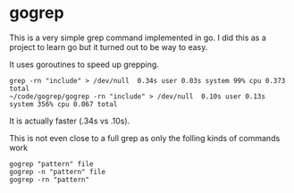 # gogrep

This is a very simple grep command implemented in go. I did this as a project
to learn go but it turned out to be way to easy.

It uses goroutines to speed up grepping.

```shell
grep -rn "include" > /dev/null  0.34s user 0.03s system 99% cpu 0.373 total
~/code/gogrep/gogrep -rn "include" > /dev/null  0.10s user 0.13s system 356% cpu 0.067 total
```

It is actually faster (.34s vs .10s).

This is not even close to a full grep as only the folling kinds of commands work

```shell
gogrep "pattern" file
gogrep -n "pattern" file
gogrep -rn "pattern"
```
